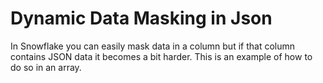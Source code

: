 # Dynamic Data Masking in Json

In Snowflake you can easily mask data in a column but if that column contains JSON data it becomes a bit harder. This is an example of how to do so in an array.
